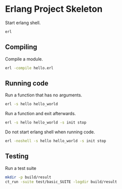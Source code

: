 # Erlang Project Skeleton


Start erlang shell.

```sh
erl
```


## Compiling

Compile a module.

```sh
erl -compile hello.erl
```


## Running code

Run a function that has no arguments.

```sh
erl -s hello hello_world
```

Run a function and exit afterwards.

```sh
erl -s hello hello_world -s init stop
```

Do not start erlang shell when running code.

```sh
erl -noshell -s hello hello_world -s init stop
```


## Testing

Run a test suite

```sh
mkdir -p build/result
ct_run -suite test/basic_SUITE -logdir build/result
```
